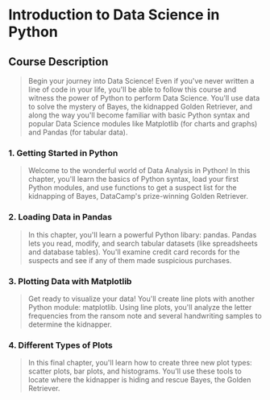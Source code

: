 # Introduction to Data Science in Python

## Course Description
> Begin your journey into Data Science! Even if you've never written a line of code in your life, you'll be able to follow this course and witness the power of Python to perform Data Science. You'll use data to solve the mystery of Bayes, the kidnapped Golden Retriever, and along the way you'll become familiar with basic Python syntax and popular Data Science modules like Matplotlib (for charts and graphs) and Pandas (for tabular data).


### 1. Getting Started in Python

> Welcome to the wonderful world of Data Analysis in Python! In this chapter, you'll learn the basics of Python syntax, load your first Python modules, and use functions to get a suspect list for the kidnapping of Bayes, DataCamp's prize-winning Golden Retriever.

### 2. Loading Data in Pandas

> In this chapter, you'll learn a powerful Python libary: pandas. Pandas lets you read, modify, and search tabular datasets (like spreadsheets and database tables). You'll examine credit card records for the suspects and see if any of them made suspicious purchases.

### 3. Plotting Data with Matplotlib

> Get ready to visualize your data! You'll create line plots with another Python module: matplotlib. Using line plots, you'll analyze the letter frequencies from the ransom note and several handwriting samples to determine the kidnapper.

### 4. Different Types of Plots

> In this final chapter, you'll learn how to create three new plot types: scatter plots, bar plots, and histograms. You'll use these tools to locate where the kidnapper is hiding and rescue Bayes, the Golden Retriever.
